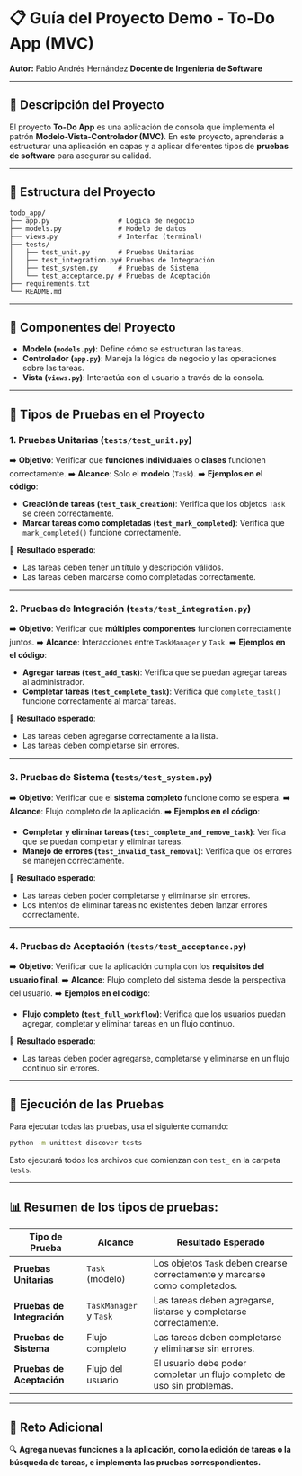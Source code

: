 
# 📋 **Guía del Proyecto Demo - To-Do App (MVC)**

**Autor:** Fabio Andrés Hernández
**Docente de Ingeniería de Software**

---

## 📝 **Descripción del Proyecto**

El proyecto **To-Do App** es una aplicación de consola que implementa el patrón **Modelo-Vista-Controlador (MVC)**. En este proyecto, aprenderás a estructurar una aplicación en capas y a aplicar diferentes tipos de **pruebas de software** para asegurar su calidad.

---

## 🧱 **Estructura del Proyecto**

```
todo_app/
├── app.py                 # Lógica de negocio
├── models.py              # Modelo de datos
├── views.py               # Interfaz (terminal)
├── tests/
│   ├── test_unit.py       # Pruebas Unitarias
│   ├── test_integration.py# Pruebas de Integración
│   ├── test_system.py     # Pruebas de Sistema
│   └── test_acceptance.py # Pruebas de Aceptación
├── requirements.txt
└── README.md
```

---

## 📐 **Componentes del Proyecto**

* **Modelo (`models.py`)**: Define cómo se estructuran las tareas.
* **Controlador (`app.py`)**: Maneja la lógica de negocio y las operaciones sobre las tareas.
* **Vista (`views.py`)**: Interactúa con el usuario a través de la consola.

---

## 🧪 **Tipos de Pruebas en el Proyecto**

### 1. **Pruebas Unitarias (`tests/test_unit.py`)**

➡️ **Objetivo**: Verificar que **funciones individuales** o **clases** funcionen correctamente.
➡️ **Alcance**: Solo el **modelo** (`Task`).
➡️ **Ejemplos en el código**:

* **Creación de tareas (`test_task_creation`)**: Verifica que los objetos `Task` se creen correctamente.
* **Marcar tareas como completadas (`test_mark_completed`)**: Verifica que `mark_completed()` funcione correctamente.

📝 **Resultado esperado**:

* Las tareas deben tener un título y descripción válidos.
* Las tareas deben marcarse como completadas correctamente.

---

### 2. **Pruebas de Integración (`tests/test_integration.py`)**

➡️ **Objetivo**: Verificar que **múltiples componentes** funcionen correctamente juntos.
➡️ **Alcance**: Interacciones entre `TaskManager` y `Task`.
➡️ **Ejemplos en el código**:

* **Agregar tareas (`test_add_task`)**: Verifica que se puedan agregar tareas al administrador.
* **Completar tareas (`test_complete_task`)**: Verifica que `complete_task()` funcione correctamente al marcar tareas.

📝 **Resultado esperado**:

* Las tareas deben agregarse correctamente a la lista.
* Las tareas deben completarse sin errores.

---

### 3. **Pruebas de Sistema (`tests/test_system.py`)**

➡️ **Objetivo**: Verificar que el **sistema completo** funcione como se espera.
➡️ **Alcance**: Flujo completo de la aplicación.
➡️ **Ejemplos en el código**:

* **Completar y eliminar tareas (`test_complete_and_remove_task`)**: Verifica que se puedan completar y eliminar tareas.
* **Manejo de errores (`test_invalid_task_removal`)**: Verifica que los errores se manejen correctamente.

📝 **Resultado esperado**:

* Las tareas deben poder completarse y eliminarse sin errores.
* Los intentos de eliminar tareas no existentes deben lanzar errores correctamente.

---

### 4. **Pruebas de Aceptación (`tests/test_acceptance.py`)**

➡️ **Objetivo**: Verificar que la aplicación cumpla con los **requisitos del usuario final**.
➡️ **Alcance**: Flujo completo del sistema desde la perspectiva del usuario.
➡️ **Ejemplos en el código**:

* **Flujo completo (`test_full_workflow`)**: Verifica que los usuarios puedan agregar, completar y eliminar tareas en un flujo continuo.

📝 **Resultado esperado**:

* Las tareas deben poder agregarse, completarse y eliminarse en un flujo continuo sin errores.

---

## 🚀 **Ejecución de las Pruebas**

Para ejecutar todas las pruebas, usa el siguiente comando:

```bash
python -m unittest discover tests
```

Esto ejecutará todos los archivos que comienzan con `test_` en la carpeta `tests`.

---

## 📊 **Resumen de los tipos de pruebas:**

| **Tipo de Prueba**         | **Alcance**            | **Resultado Esperado**                                                      |
| -------------------------- | ---------------------- | --------------------------------------------------------------------------- |
| **Pruebas Unitarias**      | `Task` (modelo)        | Los objetos `Task` deben crearse correctamente y marcarse como completados. |
| **Pruebas de Integración** | `TaskManager` y `Task` | Las tareas deben agregarse, listarse y completarse correctamente.           |
| **Pruebas de Sistema**     | Flujo completo         | Las tareas deben completarse y eliminarse sin errores.                      |
| **Pruebas de Aceptación**  | Flujo del usuario      | El usuario debe poder completar un flujo completo de uso sin problemas.     |

---

## 📝 **Reto Adicional**

🔍 **Agrega nuevas funciones a la aplicación, como la edición de tareas o la búsqueda de tareas, e implementa las pruebas correspondientes.**

 
